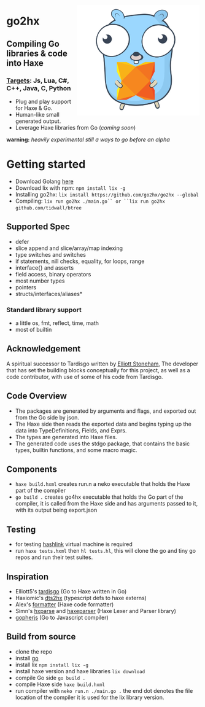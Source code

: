 <p align="left"><img src="logo.svg" width="320" align="right"/></p>

go2hx
==========
## Compiling Go libraries & code into Haxe
### [Targets](https://haxe.org/documentation/introduction/compiler-targets.html): Js, Lua, C#, C++, Java, C, Python

* Plug and play support for Haxe & Go.
* Human-like small generated output.
* Leverage Haxe libraries from Go (*coming soon*)



**warning:** *heavily experimental still a ways to go before an alpha*

# Getting started
* Download Golang [here](https://golang.org/dl/)
* Download lix with npm: ```npm install lix -g```
* Installing go2hx: ```lix install https://github.com/go2hx/go2hx --global```
* Compiling: ```lix run go2hx ./main.go`` or ``lix run go2hx github.com/tidwall/btree```

## Supported Spec

* defer
* slice append and slice/array/map indexing
* type switches and switches
* if statements, nill checks, equality, for loops, range
* interface{} and asserts
* field access, binary operators
* most number types
* pointers
* structs/interfaces/aliases*

### Standard library support

* a little os, fmt, reflect, time, math
* most of builtin

## Acknowledgement

A spiritual successor to Tardisgo written by [Elliott Stoneham](https://github.com/elliott5), The developer that has set the building blocks conceptually for this project, as well as a code contributor, with use of some of his code from Tardisgo.

## Code Overview

* The packages are generated by arguments and flags, and exported out from the Go side by json.
* The Haxe side then reads the exported data and begins typing up the data into TypeDefinitions, Fields, and Exprs.
* The types are generated into Haxe files.
* The generated code uses the stdgo package, that contains the basic types, builtin functions, and some macro magic.

## Components

* ``haxe build.hxml`` creates run.n a neko executable that holds the Haxe part of the compiler
* ``go build .`` creates go4hx executable that holds the Go part of the compiler, it is called from the Haxe side and has arguments passed to it, with its output being export.json

## Testing
* for testing [hashlink](https://github.com/HaxeFoundation/hashlink) virtual machine is required
* run ``haxe tests.hxml`` then ``hl tests.hl``, this will clone the go and tiny go repos and run their test suites.

## Inspiration
* Elliott5's [tardisgo](https://github.com/tardisgo/tardisgo) (Go to Haxe written in Go)
* Haxiomic's [dts2hx](https://github.com/haxiomic/dts2hx) (typescript defs to haxe externs)
* Alex's [formatter](https://github.com/HaxeCheckstyle/haxe-formatter) (Haxe code formatter)
* Simn's [hxparse](https://github.com/Simn/hxparse) and [haxeparser](https://github.com/Simn/haxeparser) (Haxe Lexer and Parser library)
* [gopherjs](https://github.com/gopherjs/gopherjs) (Go to Javascript compiler)


## Build from source

* clone the repo
* install [go](https://golang.org/dl/)
* install lix ```npm install lix -g```
* install haxe version and haxe libraries ```lix download```
* compile Go side ```go build .```
* compile Haxe side ```haxe build.hxml```
* run compiler with ```neko run.n ./main.go .``` the end dot denotes the file location of the compiler it is used for the lix library version.